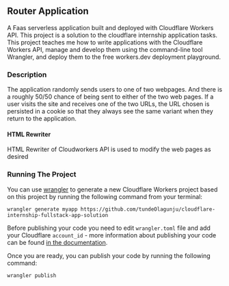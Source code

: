 ## Router Application
 A Faas serverless application built and deployed with Cloudflare Workers API. This project is a solution to the cloudflare internship application tasks. This project teaches me how to write applications with the Cloudflare Workers API, manage and develop them using the command-line tool Wrangler, and deploy them to the free workers.dev deployment playground.


### Description
The application randomly sends users to one of two webpages. And there is a roughly 50/50 chance of being sent to either of the two web pages. If a user visits the site and receives one of the two URLs, the URL chosen is persisted in a cookie so that they always see the same variant when they return to the application.
#### HTML Rewriter
HTML Rewriter of Cloudworkers API is used to modify the web pages as desired


### Running The Project

You can use [wrangler](https://github.com/cloudflare/wrangler) to generate a new Cloudflare Workers project based on this project by running the following command from your terminal:

```
wrangler generate myapp https://github.com/tundeOlagunju/cloudflare-internship-fullstack-app-solution
```

Before publishing your code you need to edit `wrangler.toml` file and add your Cloudflare `account_id` - more information about publishing your code can be found [in the documentation](https://workers.cloudflare.com/docs/quickstart/configuring-and-publishing/).

Once you are ready, you can publish your code by running the following command:

```
wrangler publish
```


